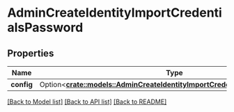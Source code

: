 # AdminCreateIdentityImportCredentialsPassword

## Properties

Name | Type | Description | Notes
------------ | ------------- | ------------- | -------------
**config** | Option<[**crate::models::AdminCreateIdentityImportCredentialsPasswordConfig**](adminCreateIdentityImportCredentialsPasswordConfig.md)> |  | [optional]

[[Back to Model list]](../README.md#documentation-for-models) [[Back to API list]](../README.md#documentation-for-api-endpoints) [[Back to README]](../README.md)


